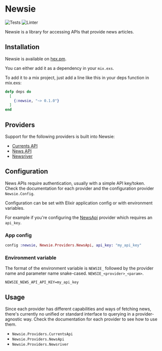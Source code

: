 # Newsie

![Tests](https://github.com/mroach/newsie/workflows/Tests/badge.svg)
![Linter](https://github.com/mroach/newsie/workflows/Linter/badge.svg)

Newsie is a library for accessing APIs that provide news articles.

Installation
------------

Newsie is available on [hex.pm](https://hex.pm/packages/newsie).

You can either add it as a dependency in your `mix.exs`.

To add it to a mix project, just add a line like this in your deps function in mix.exs:

```elixir
defp deps do
  [
    {:newsie, "~> 0.1.0"}
  ]
end
```


Providers
---------

Support for the following providers is built into Newsie:

* [Currents API](https://www.currentsapi.services/en)
* [News API](https://newsapi.org/)
* [Newsriver](https://newsriver.io/)

Configuration
-------------

News APIs require authentication, usually with a simple API key/token.
Check the documentation for each provider and the configuration provider `Newsie.Config`.

Configuration can be set with Elixir application config or with environment variables.

For example if you're configuring the [NewsApi](`Newsie.Providers.NewsApi`) provider which requires an `api_key`.


### App config

```elixir
config :newsie, Newsie.Providers.NewsApi, api_key: "my_api_key"
```

### Environment variable

The format of the environment variable is `NEWSIE_` followed by the provider name and parameter name snake-cased. `NEWSIE_<provider>_<param>`.

```
NEWSIE_NEWS_API_API_KEY=my_api_key
```


Usage
-----

Since each provider has different capabilities and ways of fetching news,
there's currently no unified or standard interface to querying in a provider-agnostic way. Check the documentation for each provider to see how to use them.

* `Newsie.Providers.CurrentsApi`
* `Newsie.Providers.NewsApi`
* `Newsie.Providers.Newsriver`

